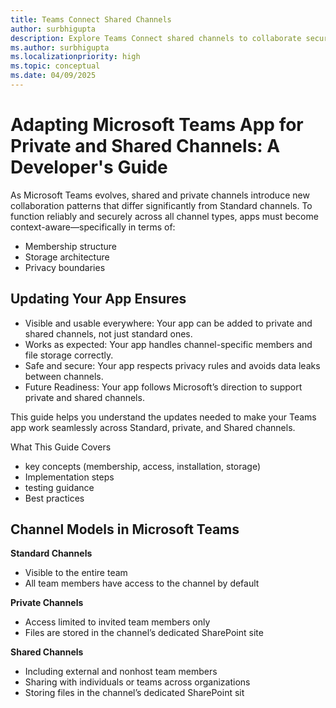 ```yaml
---
title: Teams Connect Shared Channels
author: surbhigupta
description: Explore Teams Connect shared channels to collaborate securely with both internal and external users in one shared space.
ms.author: surbhigupta
ms.localizationpriority: high
ms.topic: conceptual
ms.date: 04/09/2025
---
```

# Adapting Microsoft Teams App for Private and Shared Channels: A Developer's Guide

As Microsoft Teams evolves, shared and private channels introduce new collaboration patterns that differ significantly from Standard channels. To function reliably and securely across all channel types, apps must become context-aware—specifically in terms of:

- Membership structure
- Storage architecture
- Privacy boundaries

## Updating Your App Ensures

- Visible and usable everywhere: Your app can be added to private and shared channels, not just standard ones.
- Works as expected: Your app handles channel-specific members and file storage correctly.
- Safe and secure: Your app respects privacy rules and avoids data leaks between channels.
- Future Readiness: Your app follows Microsoft’s direction to support private and shared channels.

This guide helps you understand the updates needed to make your Teams app work seamlessly across Standard, private, and Shared channels.

What This Guide Covers

- key concepts (membership, access, installation, storage)
- Implementation steps
- testing guidance
- Best practices

## Channel Models in Microsoft Teams

**Standard Channels**

- Visible to the entire team
- All team members have access to the channel by default

**Private Channels**

- Access limited to invited team members only
- Files are stored in the channel’s dedicated SharePoint site

**Shared Channels**

- Including external and nonhost team members
- Sharing with individuals or teams across organizations
- Storing files in the channel’s dedicated SharePoint sit
